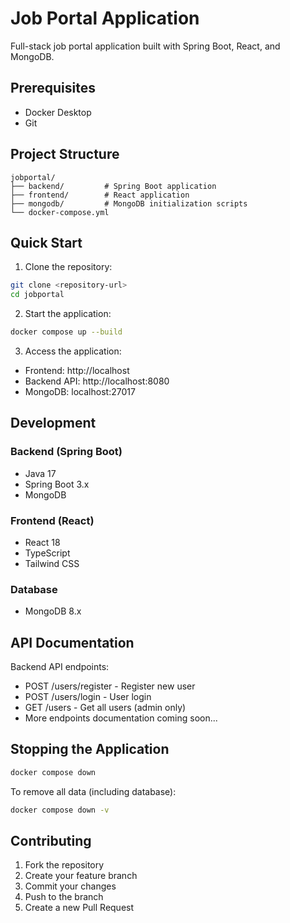 # Job Portal Application

Full-stack job portal application built with Spring Boot, React, and MongoDB.

## Prerequisites

- Docker Desktop
- Git

## Project Structure

```
jobportal/
├── backend/         # Spring Boot application
├── frontend/        # React application
├── mongodb/         # MongoDB initialization scripts
└── docker-compose.yml
```

## Quick Start

1. Clone the repository:
```bash
git clone <repository-url>
cd jobportal
```

2. Start the application:
```bash
docker compose up --build
```

3. Access the application:
- Frontend: http://localhost
- Backend API: http://localhost:8080
- MongoDB: localhost:27017

## Development

### Backend (Spring Boot)
- Java 17
- Spring Boot 3.x
- MongoDB

### Frontend (React)
- React 18
- TypeScript
- Tailwind CSS

### Database
- MongoDB 8.x

## API Documentation

Backend API endpoints:

- POST /users/register - Register new user
- POST /users/login - User login
- GET /users - Get all users (admin only)
- More endpoints documentation coming soon...

## Stopping the Application

```bash
docker compose down
```

To remove all data (including database):
```bash
docker compose down -v
```

## Contributing

1. Fork the repository
2. Create your feature branch
3. Commit your changes
4. Push to the branch
5. Create a new Pull Request 